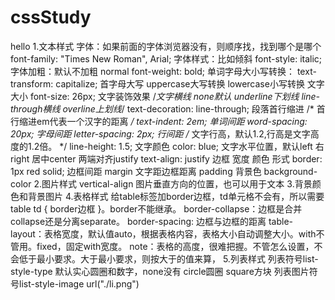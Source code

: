 # cssStudy
hello
    1.文本样式
        字体：如果前面的字体浏览器没有，则顺序找，找到哪个是哪个
            font-family: "Times New Roman", Arial;
        字体样式：比如倾斜
            font-style: italic;
        字体加粗：默认不加粗 normal 
            font-weight: bold;
        单词字母大小写转换：
            text-transform: capitalize;  首字母大写
                uppercase大写转换 lowercase小写转换
        文字大小
            font-size: 26px;
        文字装饰效果
            /*文字横线 none默认 underline下划线 line-through横线 overline上划线*/
                        text-decoration: line-through;
        段落首行缩进
             /* 首行缩进em代表一个汉字的距离 */
            text-indent: 2em;
        单词间距
            word-spacing: 20px;
        字母间距
            letter-spacing: 2px;
        行间距
            /* 文字行高，默认1.2,行高是文字高度的1.2倍。 */
                        line-height: 1.5;
        文字颜色
            color: blue;
        文字水平位置，默认left 右right 居中center 两端对齐justify
            text-align: justify
        边框 宽度 颜色 形式
            border: 1px red solid;
        边框间距
            margin
        文字距边框距离
            padding
        背景色
            background-color
    2.图片样式
        vertical-align 图片垂直方向的位置，也可以用于文本
    3.背景颜色和背景图片
    4.表格样式
        给table标签加border边框，td单元格不会有，所以需要 table td { border边框 }。border不能继承。
        border-collapse：边框是合并collapse还是分离separate。
        border-spacing: 边框与边框的距离
        table-layout：表格宽度，默认值auto，根据表格内容，表格大小自动调整大小。with不管用。fixed，固定with宽度。
        note：表格的高度，很难把握。不管怎么设置，不会低于最小要求。大于最小要求，则按大于的值来算，
    5.列表样式 
        列表符号list-style-type 默认实心圆圈和数字，none没有 circle圆圈 square方块
        列表图片符号list-style-image   url("./li.png")
        
        